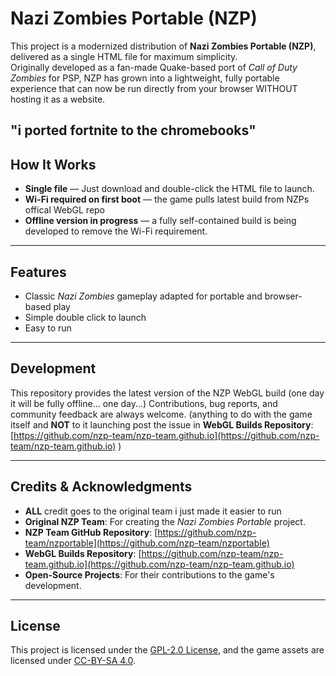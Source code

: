 # Nazi Zombies Portable (NZP)

This project is a modernized distribution of **Nazi Zombies Portable (NZP)**, delivered as a single HTML file for maximum simplicity.  
Originally developed as a fan-made Quake-based port of *Call of Duty Zombies* for PSP, NZP has grown into a lightweight, fully portable experience that can now be run directly from your browser WITHOUT hosting it as a website.

"i ported fortnite to the chromebooks"
---

## How It Works
- **Single file** — Just download and double-click the HTML file to launch.  
- **Wi-Fi required on first boot** — the game pulls latest build from NZPs offical WebGL repo
- **Offline version in progress** — a fully self-contained build is being developed to remove the Wi-Fi requirement.  

---

## Features
- Classic *Nazi Zombies* gameplay adapted for portable and browser-based play  
- Simple double click to launch
- Easy to run

---

## Development
This repository provides the latest version of the NZP WebGL build (one day it will be fully offline... one day...) 
Contributions, bug reports, and community feedback are always welcome. (anything to do with the game itself and **NOT** to it launching post the issue in **WebGL Builds Repository**: [https://github.com/nzp-team/nzp-team.github.io](https://github.com/nzp-team/nzp-team.github.io) )

---

## Credits & Acknowledgments
- **ALL** credit goes to the original team i just made it easier to run
- **Original NZP Team**: For creating the *Nazi Zombies Portable* project.  
- **NZP Team GitHub Repository**: [https://github.com/nzp-team/nzportable](https://github.com/nzp-team/nzportable)  
- **WebGL Builds Repository**: [https://github.com/nzp-team/nzp-team.github.io](https://github.com/nzp-team/nzp-team.github.io)  
- **Open-Source Projects**: For their contributions to the game's development.  

---

## License
This project is licensed under the [GPL-2.0 License](https://www.amazon.com/404), and the game assets are licensed under [CC-BY-SA 4.0](https://www.amazon.com/404).
